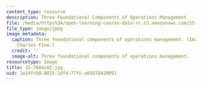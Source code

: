 ```yaml
---
content_type: resource
description: Three Foundational Components of Operations Management
file: /media/https%3A/open-learning-course-data-rc.s3.amazonaws.com/15-760a-operations-management-spring-2002/1e24fc6088151df477fca65578420091_15-760as02.jpg
file_type: image/jpeg
image_metadata:
  caption: Three foundational components of operations management. (Image by Prof.
    Charles Fine.)
  credit: ''
  image-alt: Three foundational components of operations management.
resourcetype: Image
title: 15-760as02.jpg
uid: 1e24fc60-8815-1df4-77fc-a65578420091
---
```

